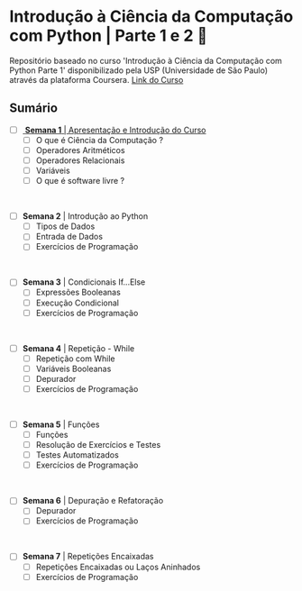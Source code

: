 # Introdução à Ciência da Computação com Python |  Parte 1 e 2 :snake:

<p>
Repositório baseado no curso 'Introdução à Ciência da Computação com Python Parte 1' disponibilizado pela USP (Universidade de São Paulo) através da plataforma Coursera.
<a href="https://www.coursera.org/learn/ciencia-computacao-python-conceitos"> Link do Curso </a> 
</p>

## Sumário

- [ ] <a href="semana1/semana1.md"> **Semana 1** | Apresentação e Introdução do Curso </a>
     - [ ] O que é Ciência da Computação ? 
     - [ ] Operadores Aritméticos 
     - [ ] Operadores Relacionais
     - [ ] Variáveis
     - [ ] O que é software livre ? 
 <br/>
     
- [ ] **Semana 2** | Introdução ao Python
     - [ ] Tipos de Dados
     - [ ] Entrada de Dados
     - [ ] Exercícios de Programação
 <br/>
 
 - [ ] **Semana 3** | Condicionais If...Else
     - [ ] Expressões Booleanas 
     - [ ] Execução Condicional 
     - [ ] Exercícios de Programação
  <br/>
  
  - [ ] **Semana 4** | Repetição - While
     - [ ] Repetição com While 
     - [ ] Variáveis Booleanas 
     - [ ] Depurador 
     - [ ] Exercícios de Programação
  <br/>
  
  - [ ] **Semana 5** | Funções
     - [ ] Funções
     - [ ] Resolução de Exercícios e Testes 
     - [ ] Testes Automatizados
     - [ ] Exercícios de Programação
  <br/>
  
  - [ ] **Semana 6** | Depuração e Refatoração
     - [ ] Depurador 
     - [ ] Exercícios de Programação
 <br/>
 
  - [ ] **Semana 7** | Repetições Encaixadas
      - [ ] Repetições Encaixadas ou Laços Aninhados
      - [ ] Exercícios de Programação
